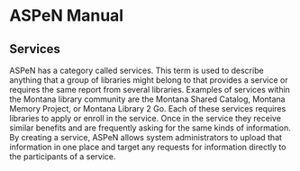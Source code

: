 # ASPeN Manual

## Services

ASPeN has a category called services.  This term is used to describe anything that a group of libraries might belong to that provides a service or requires the same report from several libraries.  Examples of services within the Montana library community are the Montana Shared Catalog, Montana Memory Project, or Montana Library 2 Go.  Each of these services requires libraries to apply or enroll in the service.  Once in the service they receive similar benefits and are frequently asking for the same kinds of information.  By creating a service, ASPeN allows system administrators to upload that information in one place and target any requests for information directly to the participants of a service.

